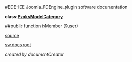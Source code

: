#EDE-IDE Joomla_PDEngine_plugin
software documentation

**class:[PvoksModelCategory](../PvoksModelCategory.md)**



##public function isMember ($user) 


[source](../../../site/models/categoryModel.php)

[sw.docs root](../)

*created by documentCreator*

